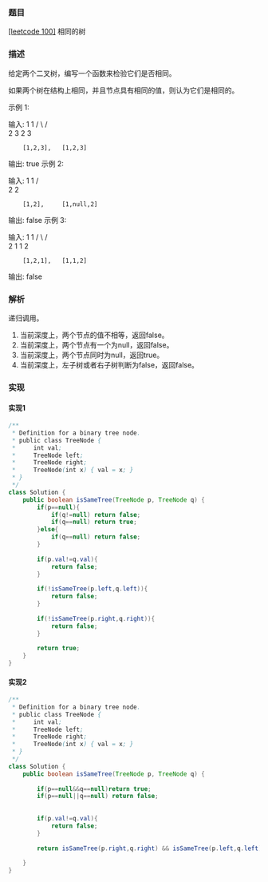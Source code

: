### 题目

[[leetcode 100]](https://leetcode-cn.com/problems/same-tree/) 相同的树

### 描述

给定两个二叉树，编写一个函数来检验它们是否相同。

如果两个树在结构上相同，并且节点具有相同的值，则认为它们是相同的。

示例 1:

输入:       1         1
          / \       / \
         2   3     2   3

        [1,2,3],   [1,2,3]

输出: true
示例 2:

输入:      1          1
          /           \
         2             2

        [1,2],     [1,null,2]

输出: false
示例 3:

输入:       1         1
          / \       / \
         2   1     1   2

        [1,2,1],   [1,1,2]

输出: false

### 解析

递归调用。

1. 当前深度上，两个节点的值不相等，返回false。
2. 当前深度上，两个节点有一个为null，返回false。
3. 当前深度上，两个节点同时为null，返回true。
4. 当前深度上，左子树或者右子树判断为false，返回false。


### 实现

#### 实现1

```java
/**
 * Definition for a binary tree node.
 * public class TreeNode {
 *     int val;
 *     TreeNode left;
 *     TreeNode right;
 *     TreeNode(int x) { val = x; }
 * }
 */
class Solution {
    public boolean isSameTree(TreeNode p, TreeNode q) {
        if(p==null){
            if(q!=null) return false;
            if(q==null) return true;
        }else{
            if(q==null) return false;
        }
        
        if(p.val!=q.val){
            return false;
        }
        
        if(!isSameTree(p.left,q.left)){
            return false;
        }
        
        if(!isSameTree(p.right,q.right)){
            return false;
        }
        
        return true;
    }
}
```

#### 实现2

```java
/**
 * Definition for a binary tree node.
 * public class TreeNode {
 *     int val;
 *     TreeNode left;
 *     TreeNode right;
 *     TreeNode(int x) { val = x; }
 * }
 */
class Solution {
    public boolean isSameTree(TreeNode p, TreeNode q) {
        
        if(p==null&&q==null)return true;
        if(p==null||q==null) return false;
        
        
        if(p.val!=q.val){
            return false;
        }
        
        return isSameTree(p.right,q.right) && isSameTree(p.left,q.left);
        
    }
}
```
